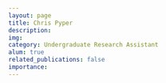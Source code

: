 ```yaml
---
layout: page
title: Chris Pyper
description:
img:
category: Undergraduate Research Assistant
alum: true
related_publications: false
importance:
---
```

